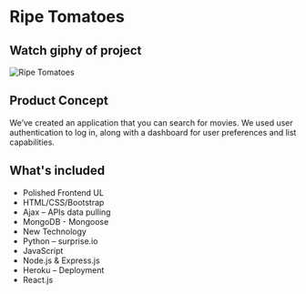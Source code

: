 # Ripe Tomatoes

## Watch giphy of project
![Ripe Tomatoes](https://infinite-wave-67208.herokuapp.com/dashboard)

## Product Concept

We’ve created an application that you can search for movies. We used user authentication to log in, along with a dashboard for user preferences and list capabilities. 

## What's included

* Polished Frontend UL
* HTML/CSS/Bootstrap
* Ajax – APIs data pulling
* MongoDB - Mongoose
* New Technology
* Python – surprise.io
* JavaScript
* Node.js & Express.js
* Heroku – Deployment
* React.js
